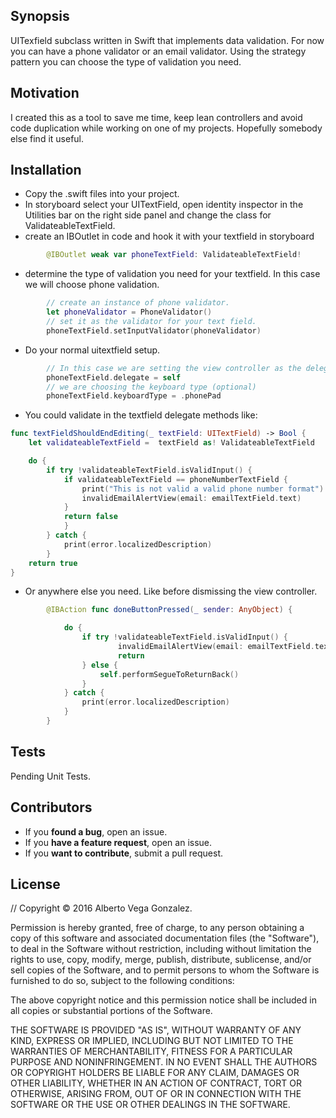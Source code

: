 ## Synopsis

UITexfield subclass written in Swift that implements data validation. For now you can have a phone validator or an email validator. Using the strategy pattern
you can choose the type of validation you need.

## Motivation

I created this as a tool to save me time, keep lean controllers and avoid code duplication while working on one of my projects. Hopefully somebody else find it useful.

## Installation

-  Copy the .swift files into your project.
- In storyboard select your UITextField, open identity inspector in the Utilities bar on the right side panel and change the class for ValidateableTextField.
- create an IBOutlet in code and hook it with your textfield in storyboard
```swift
        @IBOutlet weak var phoneTextField: ValidateableTextField!
```
- determine the type of validation you need for your textfield. In this case we will choose phone validation.
```swift
        // create an instance of phone validator.
        let phoneValidator = PhoneValidator()
        // set it as the validator for your text field.
        phoneTextField.setInputValidator(phoneValidator)
```

- Do your normal uitextfield setup.
```swift
        // In this case we are setting the view controller as the delegate.
        phoneTextField.delegate = self
        // we are choosing the keyboard type (optional)
        phoneTextField.keyboardType = .phonePad
```

- You could validate in the textfield delegate methods like:
```swift
func textFieldShouldEndEditing(_ textField: UITextField) -> Bool {
    let validateableTextField =  textField as! ValidateableTextField

    do {
        if try !validateableTextField.isValidInput() {
            if validateableTextField == phoneNumberTextField {
                print("This is not valid a valid phone number format")
                invalidEmailAlertView(email: emailTextField.text)
            }
            return false
            }
        } catch {
            print(error.localizedDescription)
        }
    return true
}
```

- Or anywhere else you need. Like before dismissing the view controller.
```swift
        @IBAction func doneButtonPressed(_ sender: AnyObject) {

            do {
                if try !validateableTextField.isValidInput() {
                        invalidEmailAlertView(email: emailTextField.text)
                        return                    
                } else {
                    self.performSegueToReturnBack()
                }
            } catch {
                print(error.localizedDescription)
            }
        }

```

## Tests

Pending Unit Tests.

## Contributors

- If you **found a bug**, open an issue.
- If you **have a feature request**, open an issue.
- If you **want to contribute**, submit a pull request.

## License

//  Copyright © 2016 Alberto Vega Gonzalez.

Permission is hereby granted, free of charge, to any person obtaining a copy
of this software and associated documentation files (the "Software"), to deal
in the Software without restriction, including without limitation the rights
to use, copy, modify, merge, publish, distribute, sublicense, and/or sell
copies of the Software, and to permit persons to whom the Software is
furnished to do so, subject to the following conditions:

The above copyright notice and this permission notice shall be included in
all copies or substantial portions of the Software.

THE SOFTWARE IS PROVIDED "AS IS", WITHOUT WARRANTY OF ANY KIND, EXPRESS OR
IMPLIED, INCLUDING BUT NOT LIMITED TO THE WARRANTIES OF MERCHANTABILITY,
FITNESS FOR A PARTICULAR PURPOSE AND NONINFRINGEMENT. IN NO EVENT SHALL THE
AUTHORS OR COPYRIGHT HOLDERS BE LIABLE FOR ANY CLAIM, DAMAGES OR OTHER
LIABILITY, WHETHER IN AN ACTION OF CONTRACT, TORT OR OTHERWISE, ARISING FROM,
OUT OF OR IN CONNECTION WITH THE SOFTWARE OR THE USE OR OTHER DEALINGS IN
THE SOFTWARE.
